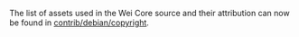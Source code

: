 The list of assets used in the Wei Core source and their attribution can now be found in [contrib/debian/copyright](../contrib/debian/copyright).
